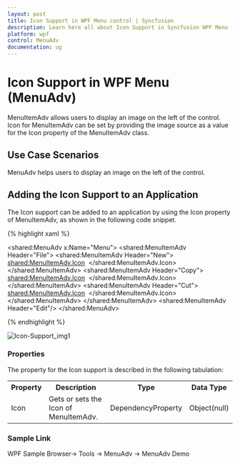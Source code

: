 ```yaml
---
layout: post
title: Icon Support in WPF Menu control | Syncfusion
description: Learn here all about Icon Support in Syncfusion WPF Menu (MenuAdv) control, its elements and more details.
platform: wpf
control: MenuAdv
documentation: ug
---
```


# Icon Support in WPF Menu (MenuAdv)

MenuItemAdv allows users to display an image on the left of the control. Icon for MenuItemAdv can be set by providing the image source as a value for the Icon property of the MenuItemAdv class.

## Use Case Scenarios

MenuAdv helps users to display an image on the left of the control.

## Adding the Icon Support to an Application 

The Icon support can be added to an application by using the Icon property of MenuItemAdv, as shown in the following code snippet.

{% highlight xaml %}

<shared:MenuAdv x:Name="Menu">
    <shared:MenuItemAdv Header="File">
        <shared:MenuItemAdv Header="New">
            <shared:MenuItemAdv.Icon>
                <Image Source="/MenuControlDemo;component/Images/NewIcon.jpg"/>
            </shared:MenuItemAdv.Icon>
        </shared:MenuItemAdv>
        <shared:MenuItemAdv Header="Copy">
            <shared:MenuItemAdv.Icon>
                <Image Source="/MenuControlDemo;component/Images/CopyIcon.jpg"/>
            </shared:MenuItemAdv.Icon>
        </shared:MenuItemAdv>
        <shared:MenuItemAdv Header="Cut">
            <shared:MenuItemAdv.Icon>
                <Image Source="/MenuControlDemo;component/Images/CutIcon.jpg"/>
            </shared:MenuItemAdv.Icon>
        </shared:MenuItemAdv>
    </shared:MenuItemAdv>
    <shared:MenuItemAdv Header="Edit"/>
</shared:MenuAdv>

{% endhighlight %}


![Icon-Support_img1](Icon-Support_images/Icon-Support_img1.png)


### Properties

The property for the Icon support is described in the following tabulation:



<table>
<tr>
<th>
Property </th><th>
Description </th><th>
Type </th><th>
Data Type </th></tr>
<tr>
<td>
Icon</td><td>
Gets or sets the Icon of MenuItemAdv.</td><td>
DependencyProperty</td><td>
Object(null)</td></tr>
</table>


### Sample Link

WPF Sample Browser-> Tools -> MenuAdv -> MenuAdv Demo

